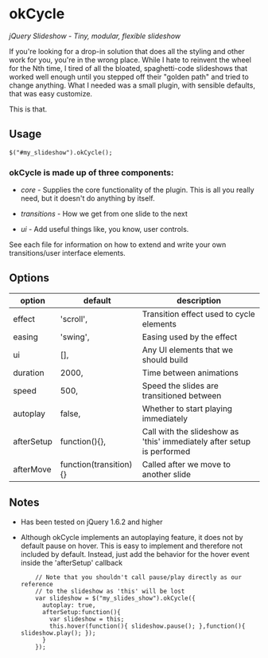 # okCycle

*jQuery Slideshow - Tiny, modular, flexible slideshow* 

If you're looking for a drop-in solution that does all the styling and other
work for you, you're in the wrong place. While I hate to reinvent the wheel for
the Nth time, I tired of all the bloated, spaghetti-code slideshows that
worked well enough until you stepped off their "golden path" and tried to change
anything. What I needed was a small plugin, with sensible defaults, that was
easy customize. 

This is that.

## Usage

    $("#my_slideshow").okCycle();

### okCycle is made up of three components:

* *core* - Supplies the core functionality of the plugin. This is all you really need, but it doesn't do anything by itself.

* *transitions* - How we get from one slide to the next

* *ui* - Add useful things like, you know, user controls.

See each file for information on how to extend and write your own transitions/user interface elements.

## Options

option           | default                | description
---------------- | ---------------------- | -------------
effect           | 'scroll',              | Transition effect used to cycle elements
easing           | 'swing',               | Easing used by the effect
ui               | [],                    | Any UI elements that we should build
duration         | 2000,                  | Time between animations
speed            | 500,                   | Speed the slides are transitioned between
autoplay         | false,                 | Whether to start playing immediately
afterSetup       | function(){},          | Call with the slideshow as 'this' immediately after setup is performed
afterMove        | function(transition){} | Called after we move to another slide

## Notes

* Has been tested on jQuery 1.6.2 and higher

* Although okCycle implements an autoplaying feature, it does not by default
  pause on hover. This is easy to implement and therefore not included by
  default. Instead, just add the behavior for the hover event inside the 'afterSetup' callback


          // Note that you shouldn't call pause/play directly as our reference 
          // to the slideshow as 'this' will be lost
          var slideshow = $("my_slides_show").okCycle({
            autoplay: true, 
            afterSetup:function(){
              var slideshow = this;
              this.hover(function(){ slideshow.pause(); },function(){ slideshow.play(); });
            }
          });
